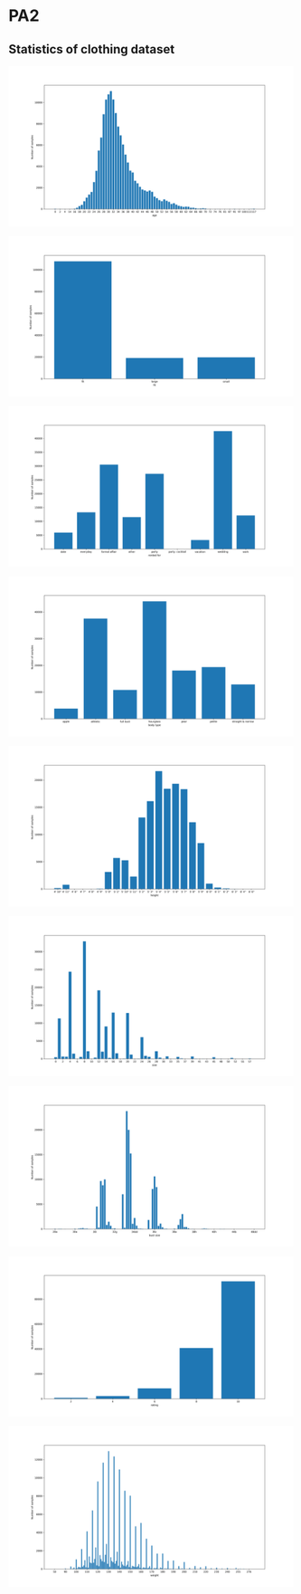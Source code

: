 # PA2

## Statistics of clothing dataset

![age](./Figs/age_statistics.png "Distribution of users' age")
<!--<p align="center">Distribution of users' age</p>-->

![fit](./Figs/fit_statistics.png "Distribution of fit")
<!--<p align="center">Distribution of fit</p>-->

![rent purpose](./Figs/rented_for_statistics.png "Distribution of rent purpose")
<!--<p align="center">Distribution of rent purpose</p>-->

![body type](./Figs/body_type_statistics.png "Distribution of body type")
<!--<p align="center">Distribution of body type</p>-->

![height](./Figs/height_statistics.png "Distribution of height")
<!--<p align="center">Distribution of heigh</p>-->

![size](./Figs/size_statistics.png "Distribution of size")
<!--<p align="center">Distribution of size</p>-->

![bust_size](./Figs/bust_size_statistics.png "Distribution of bust_size")
<!--<p align="center">Distribution of bust size</p>-->

![rating](./Figs/rating_statistics.png "Distribution of rating")
<!--<p align="center">Distribution of rating</p>-->

![weight](./Figs/weight_statistics.png "Distribution of weight")
<!--<p align="center">Distribution of weight</p>-->
